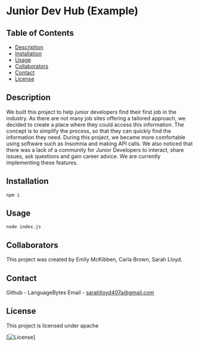   # Junior Dev Hub (Example)

  ## Table of Contents
  * [Description](#Description)
  * [Installation](#Installation)
  * [Usage](#Usage)
  * [Collaborators](#Collaborators)
  * [Contact](#Contact)
  * [License](#License)

  ## Description 
  We built this project to help junior developers find their first job in the industry. As there are not many job sites offering a tailored approach, we decided to create a place where they could access this information. The concept is to simplify the process, so that they can quickly find the information they need. During this project, we became more comfortable using software such as Insomnia and making API calls.  We also noticed that there was a lack of a community for Junior Developers to interact, share issues, ask questions and gain career advice. We are currently implementing these features. 

  ## Installation 

  ```
  npm i
  
  ```

  ## Usage 
  
  ```
  node index.js

  ```
  
  ## Collaborators

  This project was created by Emily McKibben, Carla Brown, Sarah Lloyd. 

  ## Contact 

  Github - LanguageBytes 
  Email - sarahlloyd407a@gmail.com 


  ## License 
  This project is licensed under apache 

   [![License](https://img.shields.io/badge/License-apache_1.0-lightblue.svg)]
